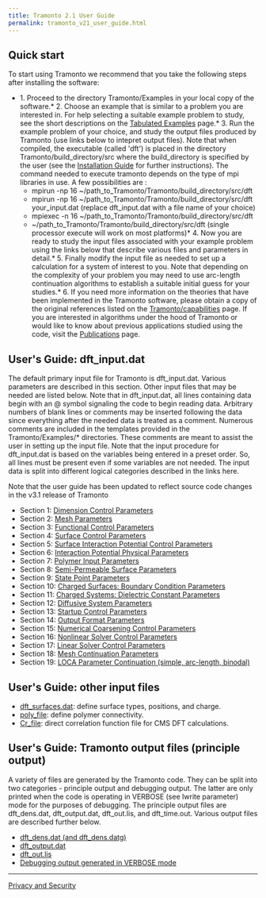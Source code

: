 ```yaml
---
title: Tramonto 2.1 User Guide
permalink: tramonto_v21_user_guide.html
---
```


## Quick start

To start using Tramonto we recommend that you take the following steps after installing the software:

*   1\. Proceed to the directory Tramonto/Examples in your local copy of the software.*   2\. Choose an example that is similar to a problem you are interested in. For help selecting a suitable example problem to study, see the short descriptions on the [Tabulated Examples](http://software.sandia.gov/tramonto/src_docs/files.html) page.*   3\. Run the example problem of your choice, and study the output files produced by Tramonto (use links below to intepret output files). Note that when compiled, the executable (called 'dft') is placed in the directory Tramonto/build_directory/src where the build_directory is specified by the user (see the [Installation Guide](installation_guides.html) for further instructions). The command needed to execute tramonto depends on the type of mpi libraries in use. A few possibilities are :
    *   mpirun -np 16 ~/path_to_Tramonto/Tramonto/build_directory/src/dft
    *   mpirun -np 16 ~/path_to_Tramonto/Tramonto/build_directory/src/dft your_input.dat (replace dft_input.dat with a file name of your choice)
    *   mpiexec -n 16 ~/path_to_Tramonto/Tramonto/build_directory/src/dft
    *   ~/path_to_Tramonto/Tramonto/build_directory/src/dft (single processor execute will work on most platforms)*   4\. Now you are ready to study the input files associated with your example problem using the links below that describe various files and parameters in detail.*   5\. Finally modify the input file as needed to set up a calculation for a system of interest to you. Note that depending on the complexity of your problem you may need to use arc-length continuation algorithms to establish a suitable initial guess for your studies.*   6\. If you need more information on the theories that have been implemented in the Tramonto software, please obtain a copy of the original references listed on the [Tramonto/capabilities](tramonto.html) page. If you are interested in algorithms under the hood of Tramonto or would like to know about previous applications studied using the code, visit the [Publications](publications.html) page.

## User's Guide: dft_input.dat

The default primary input file for Tramonto is dft_input.dat. Various parameters are described in this section. 
Other input files that may be needed are listed below. Note that in dft_input.dat, all lines containing data begin with an @ symbol signaling the code to begin reading data. 
Arbitrary numbers of blank lines or comments may be inserted following the data since everything after the needed data is treated as a comment. 
Numerous comments are included in the templates provided in the Tramonto/Examples/* directories. These comments are meant to assist the user in setting up the input file. 
Note that the input procedure for dft_input.dat is based on the variables being entered in a preset order. So, all lines must be present even if some variables are not needed. The input data is split into different logical categories described in the links here.

Note that the user guide has been updated to reflect source code changes in the v3.1 release of Tramonto

*   Section 1: [Dimension Control Parameters](dimension_control_parameters.html)
*   Section 2: [Mesh Parameters](mesh_parameters.html)
*   Section 3: [Functional Control Parameters](functional_control_parameters.html)
*   Section 4: [Surface Control Parameters](surface_control_parameters.html)
*   Section 5: [Surface Interaction Potential Control Parameters](surface_interaction_potential_control_parameters.html)
*   Section 6: [Interaction Potential Physical Parameters](interaction_potential_physical_parameters.html)
*   Section 7: [Polymer Input Parameters](polymer_input_parameters.html)
*   Section 8: [Semi-Permeable Surface Parameters](semi_permeable_surface_parameters.html)
*   Section 9: [State Point Parameters](state_point_parameters.html)
*   Section 10: [Charged Surfaces: Boundary Condition Parameters](charged_surface_boundary_condition_parameters.html)
*   Section 11: [Charged Systems: Dielectric Constant Parameters](charged_systems_dielectric_constant_parameters.html)
*   Section 12: [Diffusive System Parameters](disffusive_system_parameters.html)
*   Section 13: [Startup Control Parameters](startup_control_parameters.html)
*   Section 14: [Output Format Parameters](output_format_parameters.html)
*   Section 15: [Numerical Coarsening Control Parameters](numerical_coarsening_control_parameters.html)
*   Section 16: [Nonlinear Solver Control Parameters](nonlinear_solver_control_parameters.html)
*   Section 17: [Linear Solver Control Parameters](linear_solver_control_parameters.html)
*   Section 18: [Mesh Continuation Parameters](mesh_continuation_parameters.html)
*   Section 19: [LOCA Parameter Continuation (simple, arc-length, binodal)](loca_continuation_parameters.html)

## User's Guide: other input files

*   [dft_surfaces.dat](dft_surfaces.html): define surface types, positions, and charge.
*   [poly_file](poly_file.html): define polymer connectivity.
*   [Cr_file](cr_file.html): direct correlation function file for CMS DFT calculations.

## User's Guide: Tramonto output files (principle output)

A variety of files are generated by the Tramonto code. They can be split into two categories - principle output and debugging output. The latter are only printed when the code is operating in VERBOSE (see <a http="userguide_4.0/UG_sect14.html">Iwrite parameter</a>) mode for the purposes of debugging. The principle output files are dft_dens.dat, dft_output.dat, dft_out.lis, and dft_time.out. Various output files are described further below.

*   [dft_dens.dat (and dft_dens.datg)](dft_dens.html)
*   [dft_output.dat](dft_output.html)
*   [dft_out.lis](dft_out.html)
*   [Debugging output generated in VERBOSE mode](debugging_output.html)

***

<a href="http://www.sandia.gov/general/privacy-security/index.html">Privacy and Security</a>    
